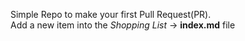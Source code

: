 Simple Repo to make your first Pull Request(PR).
<br>
Add a new item into the *Shopping List* -> **index.md** file

